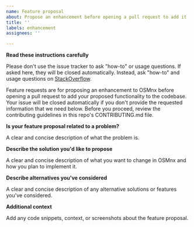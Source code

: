 ```yaml
---
name: Feature proposal
about: Propose an enhancement before opening a pull request to add it
title: ''
labels: enhancement
assignees: ''

---
```


**Read these instructions carefully**

Please don't use the issue tracker to ask "how-to" or usage questions. If asked here, they will be closed automatically. Instead, ask "how-to" and usage questions on [StackOverflow](https://stackoverflow.com/).

Feature requests are for proposing an enhancement to OSMnx before opening a pull request to add your proposed functionality to the codebase. Your issue will be closed automatically if you don't provide the requested information that we need below. Before you proceed, review the contributing guidelines in this repo's CONTRIBUTING.md file.

**Is your feature proposal related to a problem?**

A clear and concise description of what the problem is.

**Describe the solution you'd like to propose**

A clear and concise description of what you want to change in OSMnx and how you plan to implement it.

**Describe alternatives you've considered**

A clear and concise description of any alternative solutions or features you've considered.

**Additional context**

Add any code snippets, context, or screenshots about the feature proposal.
